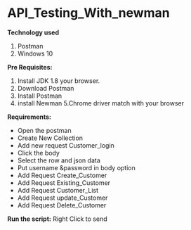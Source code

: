 # API_Testing_With_newman
**Technology used**

1. Postman 
2. Windows 10 

**Pre Requisites:**
1. Install JDK 1.8 your browser.
2. Download Postman 
3. Install Postman 
4. install Newman 
5.Chrome driver match with your browser

**Requirements:**

- Open the postman 
- Create New Collection
- Add new request Customer_login
- Click the body 
- Select the row and json data 
- Put username &password in body option 
- Add Request Create_Customer 
- Add Request Existing_Customer 
- Add Request Customer_List 
- Add Request update_Customer
- Add Request Delete_Customer

**Run the script:**
Right Click to send 
